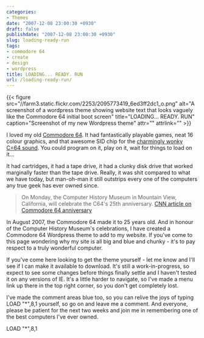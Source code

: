 ```yaml
---
categories:
- Themes
date: "2007-12-08 23:00:30 +0930"
draft: false
publishdate: "2007-12-08 23:00:30 +0930"
slug: loading-ready-run
tags:
- commodore 64
- create
- design
- wordpress
title: LOADING... READY. RUN
url: /loading-ready-run/
---
```


{{< figure src="//farm3.static.flickr.com/2253/2095773419_6ed3ff2dc1_o.png" alt="A screenshot of a wordpress theme showing website text that looks vaguely like the Commodore 64 initial boot screen" title="LOADING... READY. RUN" caption="Screenshot of my new Wordpress theme" attr="" attrlink=""  >}}

I loved my old [Commodore
64](http://en.wikipedia.org/wiki/Commodore_64 "Wikipedia entry on the C64").
It had fantastically playable games, neat 16 colour graphics, and that
awesome SID chip for the [charmingly wonky C=64 sound](https://duckduckgo.com/?t=ffab&q=commodore+64+mp3&atb=v223-1&ia=web "C64 mp3 search on duckduckgo"). You
could program on it, play on it, wait for things to load on it...

It had cartridges, it had a tape drive, it had a clunky disk drive that
worked marginally faster than the tape drive. Really, it was shit
compared to what we have today, but man-oh-man it still outstrips every
one of the computers any true geek has ever owned since.

> On Monday, the Computer History Museum in Mountain View, California,
> will celebrate the C64's 25th anniversary. [CNN article on Commodore
> 64 anniversary](http://edition.cnn.com/2007/TECH/ptech/12/07/c64/ "CNN article on Commodore 64 anniversary")

In August 2007, the Commodore 64 made it to 25 years old. And in honour
of the Computer History Museum's celebrations, I have created a
Commodore 64 Wordpress theme to add to my website. If you've come to
this page wondering why my site is all big and blue and chunky - it's to
pay respect to a truly wonderful computer.

If you've come here looking to get the theme yourself - let me know and
I'll see if I can make it available to download. It's still a
work-in-progress, so expect to see some changes before things finally
settle and I haven't tested it on any versions of IE. It's a little
harder to navigate, so I've made a menu link up there in the top right
corner, so you don't get completely lost.

I've made the comment areas blue too, so you can relive the joys of
typing LOAD "\*",8,1 yourself, so go on and leave me a comment. And
everyone, please be patient for the next two weeks and join me in
remembering one of the best computers I've ever owned.

LOAD "\*",8,1